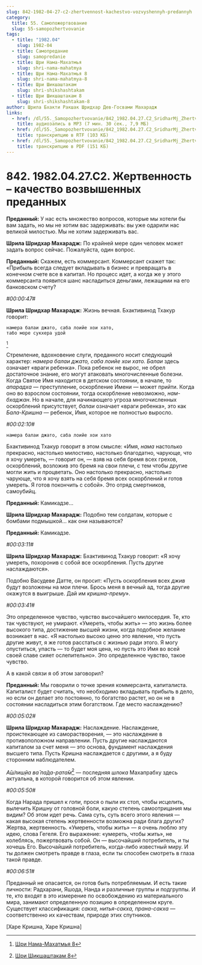 ```yaml
---
slug: 842-1982-04-27-c2-zhertvennost-kachestvo-vozvyshennyh-predannyh
category:
  title: 55. Самопожертвование
  slug: 55-samopozhertvovanie
tags:
  - title: "1982.04"
    slug: 1982-04
  - title: Самопредание
    slug: samopredanie
  - title: Шри Нама-Махатмья
    slug: shri-nama-mahatmya
  - title: Шри Нама-Махатмья 8
    slug: shri-nama-mahatmya-8
  - title: Шри Шикшаштакам
    slug: shri-shikshashtakam
  - title: Шри Шикшаштакам 8
    slug: shri-shikshashtakam-8
author: Шрила Бхакти Ракшак Шридхар Дев-Госвами Махарадж
links:
  - href: /dl/55._Samopozhertvovanie/842_1982.04.27.C2_SridharMj_Zhertvennost--kachestvo_vozvyshennyh_predannyh.mp3
    title: аудиозапись в MP3 (7 мин. 30 сек., 7,9 МБ)
  - href: /dl/55._Samopozhertvovanie/842_1982.04.27.C2_SridharMj_Zhertvennost--kachestvo_vozvyshennyh_predannyh.rtf
    title: транскрипцию в RTF (103 КБ)
  - href: /dl/55._Samopozhertvovanie/842_1982.04.27.C2_SridharMj_Zhertvennost--kachestvo_vozvyshennyh_predannyh.pdf
    title: транскрипцию в PDF (151 КБ)
---
```


# 842. 1982.04.27.C2. Жертвенность – качество возвышенных преданных

**Преданный:** У нас есть множество вопросов, которые мы хотели бы вам задать, но мы не хотим вас задерживать: вы уже одарили нас великой милостью. Мы не хотим задерживать вас.

**Шрила Шридхар Махарадж:** По крайней мере один человек может задать вопрос сейчас. Пожалуйста, один вопрос.

**Преданный:** Скажем, есть коммерсант. Коммерсант скажет так: «Прибыль всегда следует вкладывать в бизнес и превращать в конечном счете все в капитал. Но процесс идет, а когда же у этого коммерсанта появится шанс насладиться деньгами, лежащими на его банковском счету?

*#00:00:47#*

**Шрила Шридхар Махарадж:** Жизнь вечная. Бхактивинод Тхакур говорит:

    намера балаи джато, саба лоийе хои хато,
    табо море сукхера удой
[^_ftn1]

Стремление, вдохновение слуги, преданного носит следующий характер: *намера балаи джато, саба лоийе хои хато. Балаи* здесь означает «враги ребенка». Пока ребенок не вырос, не обрел достаточное знание, его могут атаковать многочисленные болезни. Когда Святое Имя находится в детском состоянии, в начале, то *апарадха* — преступление, оскорбление Имени — может прийти. Когда оно во взрослом состоянии, тогда оскорбление невозможно, *нам-бхаджан*. Но в начале, для начинающего угроза многочисленных оскорблений присутствует, *балаи* означает «враги ребенка», это как *Бала-Кришна* — ребенок, Имя, которое не полностью выросло.

*#00:02:10#*

    намера балаи джато, саба лоийе хои хато

Бхактивинод Тхакур говорит в этом смысле: «Имя, *нама* настолько прекрасно, настолько милостиво, настолько благодатно, чарующе, что я хочу умереть, — говорит он, — взяв на себя бремя всех грехов, оскорблений, возложив это бремя на свои плечи, с тем чтобы другие могли жить и процветать. Оно настолько прекрасно, настолько чарующе, что я хочу взять на себя бремя всех оскорблений и готов умереть. Я готов покончить с собой». Это отряд смертников, самоубийц.

**Преданный:** Камикадзе…

**Шрила Шридхар Махарадж:** Подобно тем солдатам, которые с бомбами подмышкой… как они называются?

**Преданный:** Камикадзе.

*#00:03:11#*

**Шрила Шридхар Махарадж:** Бхактивинод Тхакур говорит: «Я хочу умереть, похоронив с собой все оскорбления. Пусть другие наслаждаются».

Подобно Васудеве Датте, он просит: «Пусть оскорбления всех *джив* будут возложены на мои плечи. Брось меня в вечный ад, тогда другие окажутся в выигрыше. Дай им *кришна-прему*».

*#00:03:41#*

Это определенное чувство, чувство высочайшего милосердия. Те, кто так чувствуют, не умирают. «Умереть, чтобы жить» — это жизнь более высокого типа, достижение высшей жизни, когда подобное желание возникает в нас. «Я настолько высоко ценю это явление, что пусть другие живут, я же готов расстаться с жизнью ради этого. Я могу опуститься, упасть — то будет моя цена, но пусть это Имя во всей своей славе сияет ослепительно». Это определенное чувство, такое чувство.

А в какой связи я об этом заговорил?

**Преданный:** Мы говорили о точке зрения коммерсанта, капиталиста. Капиталист будет считать, что необходимо вкладывать прибыль в дело, но если он делает это постоянно, то богатство растет, но он не в состоянии насладиться этим богатством. Где место наслаждению?

*#00:05:02#*

**Шрила Шридхар Махарадж:** Наслаждение. Наслаждение, проистекающее из саморастворения, — это наслаждение в противоположном направлении. Пусть другие наслаждаются капиталом за счет меня — это основа, фундамент наслаждения высшего типа. Пусть Кришна наслаждается с другими, а я буду сторонним наблюдателем.

*А̄ш́лиш̣йа ва̄ па̄да-рата̄м̇*[^_ftn2] — последняя *шлока* Махапрабху здесь актуальна, в которой говорится об этом явлении.

*#00:05:50#*

Когда Нарада пришел к *гопи*, прося о пыли их стоп, чтобы исцелить, вылечить Кришну от головной боли, какую степень самоотрицания мы видим? Об этом идет речь. Сама суть, суть всего этого явления — какая высокая степень жертвенности возможна ради блага других? Жертва, жертвенность. «Умереть, чтобы жить» — я очень люблю эту идею, слова Гегеля. Его выражение: «умереть, чтобы жить», не колеблясь, пожертвовать собой. Он — высочайший потребитель, и ты хочешь Его. Высочайший потребитель, когда-либо известный миру. И ты должен смотреть правде в глаза, если ты способен смотреть в глаза такой правде.

*#00:06:51#*

Преданный не опасается, он готов быть потребляемым. И есть такие личности: Радхарани, Яшода, Нанда и различные группы и подгруппы. И те, кто входят в это измерение по освобождению из материального мира, занимают определенную позицию в определенном круге. Существует классификация: *сакха, нитья-сакха, прана-сакха* — соответственно их качествам, природе этих спутников.

[Харе Кришна, Харе Кришна]



[^_ftn1]: [Шри Нама-Махатмья 8](../notes/shri-nama-mahatmya/shri-nama-mahatmya-8.md)

[^_ftn2]: [Шри Шикшаштакам 8](../notes/shri-shikshashtakam/shri-shikshashtakam-8.md)
